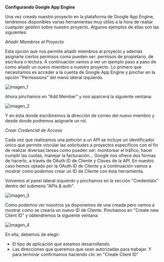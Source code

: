 **Configurando Google App Engine**

Una vez creado nuestro proyecto en la plataforma de Google App Engine, tendremos disponibles varias
herramientas muy útiles a la hora de realiar cualquier gestión sobre nuestro proyecto. Algunos ejemplos
de ellas son las siguientes:

*Añadir Miembros al Proyecto*

Esta opción que nos permite añadir miembros al proyecto y además asignarle ciertos permisos como pueden ser:
permisos de propietario, de escritura o lectura. 
A continuación vamos a ver un ejemplo paso a paso de como añadir un nuevo miembro a nuestro proyecto.
Lo primero que necesitamos es acceder a la cuenta de Google App Engine y pinchar en la opción "Permissions" del 
menú lateral izquierdo.

![imagen_1](http://i.imgur.com/bm35gEu.png)

Ahora pinchamos en "Add Member" y nos aparcerá la siguiente ventana:

![imagen_2](http://i.imgur.com/lQyiexu.png)

Y en ésta donde escribiremos la dirección de correo del nuevo miembro y desde donde podremos asignarle un rol.

*Crear Credencial de Acceso*

Cada vez que realizamos una petición a un API se incluye un identificador único que permite vincular
las solicitudes a proyectos específicos con el fin de realizar diversas tareas como pueden ser: monitorear
el tráfico, hacer cumplir las cuotas, manejar la facturación...
Google nos ofrece dos formas de hacerlo, a través de OAuth ID de Cliente y Claves de la API.
En nuestro caso hemos optado por la OAuth ID de Cliente y a continuación vamos a mostrar como podemos crear
un ID de Cliente con ésta herramienta.

Volvemos al panel lateral izquierdo y pinchamos en la sección "Credentials" dentro del submenú "APIs & auth".

![imagen_3](http://i.imgur.com/C9Ctmfb.png)

Como podemos ver nosotros ya disponemos de una creada pero vamos a mostrar como se crearía un nuevo ID de Cliente.
Pinchamos en "Create new Client ID" y obtendremos la siguiente ventana:

![imagen_4](http://i.imgur.com/1KRgzEY.png)

En ella, debemos de elegir:
  - El tipo de aplicación que estamos desarrollando.
  - Las direcciones que queremos que sean autorizadas para trabajar.
Y para terminar confirmamos haciendo clic en "Create Client ID"  
